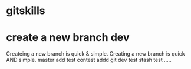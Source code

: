 # gitskills
# create a new branch dev 
Createing a new branch is quick & simple. 
Creating a new branch is quick AND simple.
master add test 
contest addd 
git dev test
stash test .....
